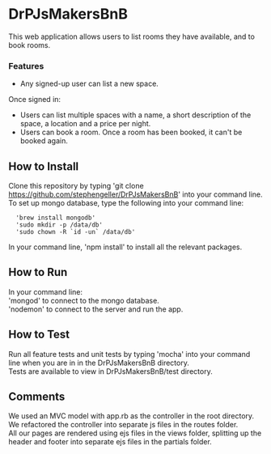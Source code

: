 # DrPJsMakersBnB
This web application allows users to list rooms they have available, and to book rooms.
### Features
- Any signed-up user can list a new space. 
 
Once signed in:  
- Users can list multiple spaces with a name, a short description of the space, a location and a price per night.  
- Users can book a room. Once a room has been booked, it can't be booked again.

How to Install
-----
Clone this repository by typing 'git clone https://github.com/stephengeller/DrPJsMakersBnB' into your command line.  
To set up mongo database, type the following into your command line:  
````
  'brew install mongodb'  
  'sudo mkdir -p /data/db'  
  'sudo chown -R `id -un` /data/db'  
````
In your command line, 'npm install' to install all the relevant packages.


How to Run
-----
In your command line:  
  'mongod' to connect to the mongo database.  
  'nodemon' to connect to the server and run the app.  
  
How to Test
-----
Run all feature tests and unit tests by typing 'mocha' into your command line when you are in in the DrPJsMakersBnB directory.  
Tests are available to view in DrPJsMakersBnB/test directory.  

Comments
-----
We used an MVC model with app.rb as the controller in the root directory.  
We refactored the controller into separate js files in the routes folder.  
All our pages are rendered using ejs files in the views folder, splitting up the header and footer into separate ejs files in the partials folder.
